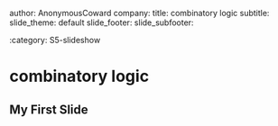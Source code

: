 author: AnonymousCoward
company: 
title: combinatory logic
subtitle: 
slide_theme: default
slide_footer: 
slide_subfooter: 

:category: S5-slideshow

combinatory logic
==============

My First Slide
-----------------

